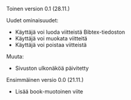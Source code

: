 Toinen version 0.1 (28.11.)


Uudet ominaisuudet:
- Käyttäjä voi luoda viitteistä Bibtex-tiedoston
- Käyttäjä voi muokata viitteitä
- Käyttäjä voi poistaa viitteistä

  
Muuta:
- Sivuston ulkonäköä päivitetty

Ensimmäinen versio 0.0 (21.11.)
- Lisää book-muotoinen viite
